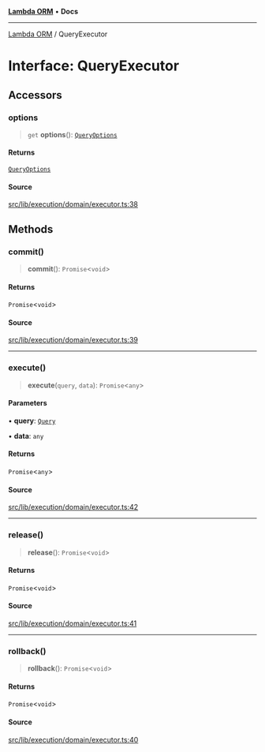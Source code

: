 [**Lambda ORM**](../README.md) • **Docs**

***

[Lambda ORM](../README.md) / QueryExecutor

# Interface: QueryExecutor

## Accessors

### options

> `get` **options**(): [`QueryOptions`](QueryOptions.md)

#### Returns

[`QueryOptions`](QueryOptions.md)

#### Source

[src/lib/execution/domain/executor.ts:38](https://github.com/lambda-orm/lambdaorm/blob/e088a13668d4c76ed97a2e183e8be7b4067f2f34/src/lib/execution/domain/executor.ts#L38)

## Methods

### commit()

> **commit**(): `Promise`\<`void`\>

#### Returns

`Promise`\<`void`\>

#### Source

[src/lib/execution/domain/executor.ts:39](https://github.com/lambda-orm/lambdaorm/blob/e088a13668d4c76ed97a2e183e8be7b4067f2f34/src/lib/execution/domain/executor.ts#L39)

***

### execute()

> **execute**(`query`, `data`): `Promise`\<`any`\>

#### Parameters

• **query**: [`Query`](../classes/Query.md)

• **data**: `any`

#### Returns

`Promise`\<`any`\>

#### Source

[src/lib/execution/domain/executor.ts:42](https://github.com/lambda-orm/lambdaorm/blob/e088a13668d4c76ed97a2e183e8be7b4067f2f34/src/lib/execution/domain/executor.ts#L42)

***

### release()

> **release**(): `Promise`\<`void`\>

#### Returns

`Promise`\<`void`\>

#### Source

[src/lib/execution/domain/executor.ts:41](https://github.com/lambda-orm/lambdaorm/blob/e088a13668d4c76ed97a2e183e8be7b4067f2f34/src/lib/execution/domain/executor.ts#L41)

***

### rollback()

> **rollback**(): `Promise`\<`void`\>

#### Returns

`Promise`\<`void`\>

#### Source

[src/lib/execution/domain/executor.ts:40](https://github.com/lambda-orm/lambdaorm/blob/e088a13668d4c76ed97a2e183e8be7b4067f2f34/src/lib/execution/domain/executor.ts#L40)
